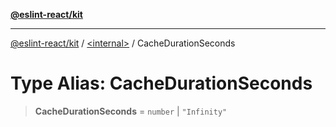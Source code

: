 [**@eslint-react/kit**](../../README.md)

***

[@eslint-react/kit](../../README.md) / [\<internal\>](../README.md) / CacheDurationSeconds

# Type Alias: CacheDurationSeconds

> **CacheDurationSeconds** = `number` \| `"Infinity"`
